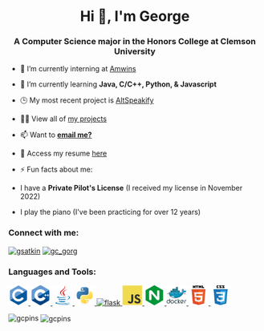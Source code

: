 <h1 align="center">Hi 👋, I'm George</h1>
<h3 align="center">A Computer Science major in the Honors College at Clemson University</h3>

- 🔭 I’m currently interning at [Amwins](https://www.amwins.com/)

- 🌱 I’m currently learning **Java, C/C++, Python, & Javascript**

- 🕒 My most recent project is [AltSpeakify](https://gh.gcpins.dev/AltSpeakify)

- 👨‍💻 View all of [my projects](https://github.com/GCPins?tab=repositories)

- 📫 Want to [**email me?**](mailto:gsatkin@clemson.edu)

- 📄 Access my resume [here](https://gcpins.github.io/files/resume.pdf)

- ⚡ Fun facts about me: 
 - I have a **Private Pilot's License** (I received my license in November 2022)
 - I play the piano (I've been practicing for over 12 years)

<h3 align="left">Connect with me:</h3>
<p align="left">
<a href="https://linkedin.com/in/gsatkin" target="blank"><img align="center" src="https://raw.githubusercontent.com/rahuldkjain/github-profile-readme-generator/master/src/images/icons/Social/linked-in-alt.svg" alt="gsatkin" height="30" width="40" /></a>
<a href="https://instagram.com/gc_gorg" target="blank"><img align="center" src="https://raw.githubusercontent.com/rahuldkjain/github-profile-readme-generator/master/src/images/icons/Social/instagram.svg" alt="gc_gorg" height="30" width="40" /></a>
</p>

<h3 align="left">Languages and Tools:</h3>
<p align="left"> <a href="https://www.cprogramming.com/" target="_blank" rel="noreferrer"> <img src="https://raw.githubusercontent.com/devicons/devicon/master/icons/c/c-original.svg" alt="c" width="40" height="40"/> </a> <a href="https://www.w3schools.com/cpp/" target="_blank" rel="noreferrer"> <img src="https://raw.githubusercontent.com/devicons/devicon/master/icons/cplusplus/cplusplus-original.svg" alt="cplusplus" width="40" height="40"/> </a> <a href="https://www.java.com" target="_blank" rel="noreferrer"> <img src="https://raw.githubusercontent.com/devicons/devicon/master/icons/java/java-original.svg" alt="java" width="40" height="40"/> </a> <a href="https://www.python.org" target="_blank" rel="noreferrer"> <img src="https://raw.githubusercontent.com/devicons/devicon/master/icons/python/python-original.svg" alt="python" width="40" height="40"/> </a> <a href="https://flask.palletsprojects.com/" target="_blank" rel="noreferrer"> <img src="https://www.vectorlogo.zone/logos/pocoo_flask/pocoo_flask-icon.svg" alt="flask" width="40" height="40"/> </a> <a href="https://developer.mozilla.org/en-US/docs/Web/JavaScript" target="_blank" rel="noreferrer"> <img src="https://raw.githubusercontent.com/devicons/devicon/master/icons/javascript/javascript-original.svg" alt="javascript" width="40" height="40"/> </a> <a href="https://www.nginx.com" target="_blank" rel="noreferrer"> <img src="https://raw.githubusercontent.com/devicons/devicon/master/icons/nginx/nginx-original.svg" alt="nginx" width="40" height="40"/> </a> <a href="https://www.docker.com/" target="_blank" rel="noreferrer"> <img src="https://raw.githubusercontent.com/devicons/devicon/master/icons/docker/docker-original-wordmark.svg" alt="docker" width="40" height="40"/> </a> <a href="https://www.w3.org/html/" target="_blank" rel="noreferrer"> <img src="https://raw.githubusercontent.com/devicons/devicon/master/icons/html5/html5-original-wordmark.svg" alt="html5" width="40" height="40"/> </a> <a href="https://www.w3schools.com/css/" target="_blank" rel="noreferrer"> <img src="https://raw.githubusercontent.com/devicons/devicon/master/icons/css3/css3-original-wordmark.svg" alt="css3" width="40" height="40"/> </a> </p>

<p><img align="left" src="https://github-readme-stats.vercel.app/api/top-langs?username=gcpins&show_icons=true&locale=en&layout=compact" alt="gcpins" /></p>

<p>&nbsp;<img align="center" src="https://github-readme-stats.vercel.app/api?username=gcpins&show_icons=true&locale=en" alt="gcpins" /></p>

